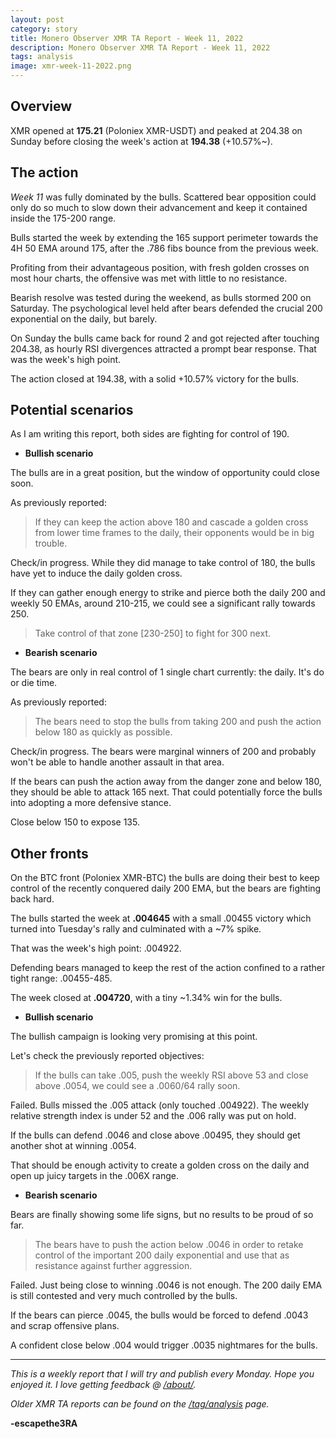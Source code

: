```yaml
---
layout: post
category: story
title: Monero Observer XMR TA Report - Week 11, 2022
description: Monero Observer XMR TA Report - Week 11, 2022
tags: analysis
image: xmr-week-11-2022.png
---
```


## Overview

XMR opened at **175.21** (Poloniex XMR-USDT) and peaked at 204.38 on Sunday before closing the week's action at **194.38** (+10.57%~).

## The action

*Week 11* was fully dominated by the bulls. Scattered bear opposition could only do so much to slow down their advancement and keep it contained inside the 175-200 range.

Bulls started the week by extending the 165 support perimeter towards the 4H 50 EMA around 175, after the .786 fibs bounce from the previous week.

Profiting from their advantageous position, with fresh golden crosses on most hour charts, the offensive was met with little to no resistance.

Bearish resolve was tested during the weekend, as bulls stormed 200 on Saturday. The psychological level held after bears defended the crucial 200 exponential on the daily, but barely.

On Sunday the bulls came back for round 2 and got rejected after touching 204.38, as hourly RSI divergences attracted a prompt bear response. That was the week's high point.

The action closed at 194.38, with a solid +10.57% victory for the bulls.

## Potential scenarios

As I am writing this report, both sides are fighting for control of 190.

- **Bullish scenario**

The bulls are in a great position, but the window of opportunity could close soon.

As previously reported:

> If they can keep the action above 180 and cascade a golden cross from lower time frames to the daily, their opponents would be in big trouble.

Check/in progress. While they did manage to take control of 180, the bulls have yet to induce the daily golden cross.

If they can gather enough energy to strike and pierce both the daily 200 and weekly 50 EMAs, around 210-215, we could see a significant rally towards 250.

> Take control of that zone [230-250] to fight for 300 next.


- **Bearish scenario**

The bears are only in real control of 1 single chart currently: the daily. It's do or die time.

As previously reported:

> The bears need to stop the bulls from taking 200 and push the action below 180 as quickly as possible.

Check/in progress. The bears were marginal winners of 200 and probably won't be able to handle another assault in that area.

If the bears can push the action away from the danger zone and below 180, they should be able to attack 165 next. That could potentially force the bulls into adopting a more defensive stance. 

Close below 150 to expose 135.


## Other fronts

On the BTC front (Poloniex XMR-BTC) the bulls are doing their best to keep control of the recently conquered daily 200 EMA, but the bears are fighting back hard.

The bulls started the week at **.004645** with a small .00455 victory which turned into Tuesday's rally and culminated with a ~7% spike. 

That was the week's high point: .004922. 

Defending bears managed to keep the rest of the action confined to a rather tight range: .00455-485. 

The week closed at **.004720**, with a tiny ~1.34% win for the bulls.


- **Bullish scenario**

The bullish campaign is looking very promising at this point.

Let's check the previously reported objectives:

> If the bulls can take .005, push the weekly RSI above 53 and close above .0054, we could see a .0060/64 rally soon. 

Failed. Bulls missed the .005 attack (only touched .004922). The weekly relative strength index is under 52 and the .006 rally was put on hold.

If the bulls can defend .0046 and close above .00495, they should get another shot at winning .0054.

That should be enough activity to create a golden cross on the daily and open up juicy targets in the .006X range.


- **Bearish scenario**

Bears are finally showing some life signs, but no results to be proud of so far.

> The bears have to push the action below .0046 in order to retake control of the important 200 daily exponential and use that as resistance against further aggression.

Failed. Just being close to winning .0046 is not enough. The 200 daily EMA is still contested and very much controlled by the bulls.

If the bears can pierce .0045, the bulls would be forced to defend .0043 and scrap offensive plans.  

A confident close below .004 would trigger .0035 nightmares for the bulls. 


---

*This is a weekly report that I will try and publish every Monday. Hope you enjoyed it. I love getting feedback @ [/about/](/about/).*

*Older XMR TA reports can be found on the [/tag/analysis](/tag/analysis) page.*

**-escapethe3RA**
